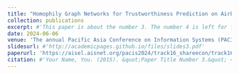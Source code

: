 ```yaml
---
title: "Homophily Graph Networks for Trustworthiness Prediction on Airbnb"
collection: publications
excerpt: #'This paper is about the number 3. The number 4 is left for future work.'
date: 2024-06-06
venue: 'The annual Pacific Asia Conference on Information Systems (PACIS)'
slidesurl: #'http://academicpages.github.io/files/slides3.pdf'
paperurl: 'https://aisel.aisnet.org/pacis2024/track16_shareecon/track16_shareecon/4/'
citation: #'Your Name, You. (2015). &quot;Paper Title Number 3.&quot; <i>Journal 1</i>. 1(3).'
---
```

